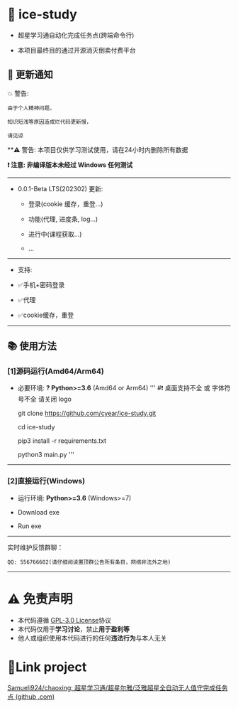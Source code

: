 # 🍥 ice-study

- 超星学习通自动化完成任务点(跨端命令行)

- 本项目最终目的通过开源消灭倒卖付费平台

## :speech_balloon: 更新通知

💥 警告:

    由于个人精神问题，

    知识短浅等原因造成烂代码更新慢，

    请见谅

**⚠️ 警告: 本项目仅供学习测试使用，请在24小时内删除所有数据

**❗️ 注意: 非编译版本未经过 Windows 任何测试**

---

- 0.0.1-Beta LTS(202302) 更新:

  - 登录(cookie 缓存，重登...)

  - 功能(代理, 进度条, log...)

  - 进行中(课程获取...)

  - ...

---

- 支持:

- ✅手机+密码登录

- ✅代理

- ✅cookie缓存，重登

---

## :books: 使用方法

### [1]源码运行(Amd64/Arm64)

- 必要环境: **? Python>=3.6** (Amd64 or Arm64)
  '''
  \#❗️ 桌面支持不全 或 字体符号不全 请关闭 logo

  git clone https://github.com/cyear/ice-study.git

  cd ice-study

  pip3 install -r requirements.txt

  python3 main.py
  '''

---

### [2]直接运行(Windows)

- 运行环境: **Python>=3.6** (Windows>=7)

- Download exe

- Run exe

---

实时维护反馈群聊：

    QQ: 556766602(请仔细阅读置顶群公告所有条目，网络非法外之地)

---

# :warning: 免责声明

- 本代码遵循 [GPL-3.0 License](https://github.com/cyear/ice-study/blob/main/LICENSE)协议
- 本代码仅用于**学习讨论**，禁止**用于盈利等**
- 他人或组织使用本代码进行的任何**违法行为**与本人无关

# 🔗Link project
[Samueli924/chaoxing: 超星学习通/超星尔雅/泛雅超星全自动无人值守完成任务点 (github
.com)](https://github.com/Samueli924/chaoxing)
